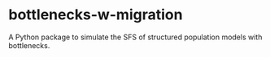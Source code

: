# bottlenecks-w-migration
A Python package to simulate the SFS of structured population models with bottlenecks.
